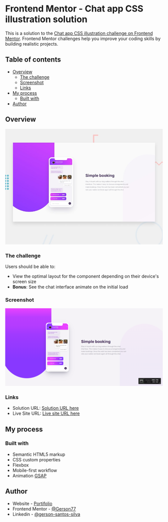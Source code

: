 # Frontend Mentor - Chat app CSS illustration solution

This is a solution to the [Chat app CSS illustration challenge on Frontend Mentor](https://www.frontendmentor.io/challenges/chat-app-css-illustration-O5auMkFqY). Frontend Mentor challenges help you improve your coding skills by building realistic projects. 

## Table of contents

- [Overview](#overview)
  - [The challenge](#the-challenge)
  - [Screenshot](#screenshot)
  - [Links](#links)
- [My process](#my-process)
  - [Built with](#built-with)
- [Author](#author)


## Overview

![](./preview.jpg)

### The challenge

Users should be able to:

- View the optimal layout for the component depending on their device's screen size
- **Bonus**: See the chat interface animate on the initial load

### Screenshot

![](./full-project.png)

### Links

- Solution URL: [Solution URL here](https://github.com/Gerson77/Chat-app-CSS-illustration)
- Live Site URL: [Live site URL here](https://fylo-dark-theme-landing-page-five-eta.vercel.app/)

## My process

### Built with

- Semantic HTML5 markup
- CSS custom properties
- Flexbox
- Mobile-first workflow
- Animation [GSAP](https://gsap.com/)

## Author
- Website - [Portifolio](https://portifolio-puce-theta-49.vercel.app/)
- Frontend Mentor - [@Gerson77](https://www.frontendmentor.io/profile/Gerson77)
- Linkedin - [@gerson-santos-silva](https://www.twitter.com/yourusername)
